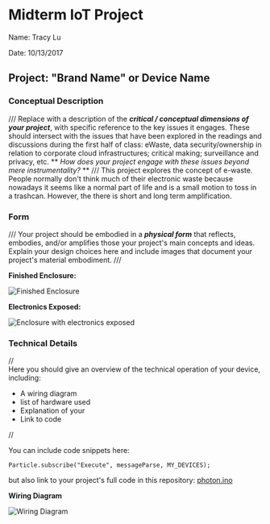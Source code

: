 # Midterm IoT Project

Name:  Tracy Lu 

Date: 10/13/2017

## Project: "Brand Name" or Device Name

### Conceptual Description

/// Replace with a description of the ***critical / conceptual dimensions of your project***, with specific reference to the key issues it engages.  These should intersect with the issues that have been explored in the readings and discussions during the first half of class:  eWaste, data security/ownership in relation to corporate cloud infrastructures; critical making; surveillance and privacy, etc. ** *How does your project engage with these issues beyond mere instrumentality?* ** ///
This project explores the concept of e-waste. People normally don't think much of their electronic waste because nowadays it seems like a normal part of life and is a small motion to toss in a trashcan. However, the there is short and long term amplification.

### Form

/// Your project should be embodied in a ***physical form*** that reflects, embodies, and/or amplifies those your project's main concepts and ideas.
Explain your design choices here and include images that document your project's material embodiment. ///

**Finished Enclosure:**

![Finished Enclosure](finished_enclosure.jpg)

**Electronics Exposed:**

![Enclosure with electronics exposed](exposed_enclosure.jpg)

### Technical Details
//   
Here you should give an overview of the technical operation of your device, including:
* A wiring diagram
* list of hardware used
* Explanation of your
* Link to code   

//

You can include code snippets here:

```
Particle.subscribe("Execute", messageParse, MY_DEVICES);
```

but also link to your project's full code in this repository:  [photon.ino](photon.ino)

**Wiring Diagram**

![Wiring Diagram](WiringDiagram.png)
